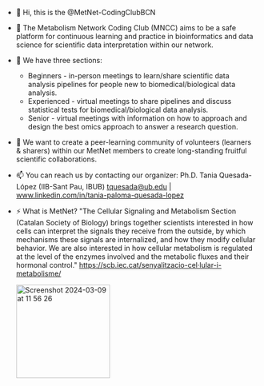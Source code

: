- 👋 Hi, this is the @MetNet-CodingClubBCN  
  
- 👀 The Metabolism Network Coding Club (MNCC) aims to be a safe platform for continuous learning and
  practice in bioinformatics and data science for scientific data interpretation within our network.

- 🌱 We have three sections:
  + Beginners - in-person meetings to learn/share scientific data analysis pipelines for people new to
  biomedical/biological data analysis.
  + Experienced - virtual meetings to share pipelines and discuss statistical tests for biomedical/biological
  data analysis.
  + Senior - virtual meetings with information on how to approach and design the best omics approach to
  answer a research question. 

- 💞️ We want to create a peer-learning community of volunteers (learners & sharers) within our MetNet
  members to create long-standing fruitful scientific collaborations. 

- 📫 You can reach us by contacting our organizer: Ph.D. Tania Quesada-López (IIB-Sant Pau, IBUB)
        tquesada@ub.edu  |  www.linkedin.com/in/tania-paloma-quesada-lopez
  
- ⚡ What is MetNet?
  "The Cellular Signaling and Metabolism Section (Catalan Society of Biology) brings together scientists interested in
  how cells can interpret the signals they receive from the outside, by which mechanisms these signals are internalized,
  and how they modify cellular behavior. We are also interested in how cellular metabolism is regulated at the level
  of the enzymes involved and the metabolic fluxes and their hormonal control."
      https://scb.iec.cat/senyalitzacio-cel·lular-i-metabolisme/

    <img width="187" alt="Screenshot 2024-03-09 at 11 56 26" src="https://github.com/MetNet-CodingClubBCN/MetNet-CodingClubBCN/assets/162796043/f1ad7777-2b51-48b2-9d28-52bf55fb9ec6">
  
<!---
MetNet-CodingClubBCN/MetNet-CodingClubBCN is a ✨ special ✨ repository because its `README.md` (this file) appears on your GitHub profile.
You can click the Preview link to take a look at your changes.
--->

